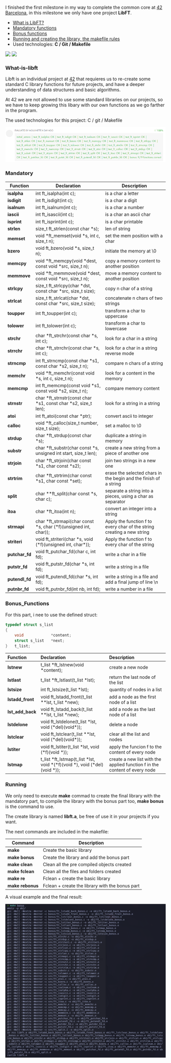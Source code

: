 I finished the first milestone in my way to complete the common core at [42 Barcelona][1], in this milestone we only have one project **LibFT**.

- [What is LibFT?](#What-is-libft)
- [Mandatory functions](#Mandatory)
- [Bonus functions](#Bonus_Functions)
- [Running and creating the library, the makefile rules](#Running)
- Used technologies: **C / Git / Makefile**

<div align="left">
  <a href = "mailto:gbarulls@gmail.com"><img src="https://img.shields.io/badge/Gmail-D14836?style=for-the-badge&logo=gmail&logoColor=white"></a>
  <a href="https://www.linkedin.com/in/guillem-barulls-casades%C3%BAs-9906001a/" target="_blank"><img src="https://img.shields.io/badge/-LinkedIn-%230077B5?style=for-the-badge&logo=linkedin&logoColor=white" target="_blank"></a> 
</div>

### What-is-libft

Libft is an individual project at [42][1] that requieres us to re-create some standard C library functions for future projects, and have a deeper understanding of data structures and basic algorithms. 

At 42 we are not allowed to use some standard libraries on our projects, so we have to keep growing this libary with our own functions as we go farther in the program.

The used technologies for this project: C / git / Makefile
<p align="left">
  <a href=""><img src="https://github.com/zikocult/Cursus42/blob/main/utils/Used_photos/libft/libftdetail.png?raw=true" /></a>
</p>

### Mandatory

| **Function**   | **Declaration**                                                        | **Description**                                                        |
| -------------- | ---------------------------------------------------------------------- | ---------------------------------------------------------------------- |
| **isalpha**    | int ft_isalpha(int c);                                                 | is a char a letter                                                     |
| **isdigit**    | int ft_isdigit(int c);                                                 | is a char a digit                                                      |
| **isalnum**    | int ft_isalnum(int c);                                                 | is a char a number                                                     |
| **iascii**     | int ft_isascii(int c);                                                 | is a char an ascii char                                                |
| **isprint**    | int ft_isprint(int c);<br>                                             | is a char printable                                                    |
| **strlen**     | size_t	ft_strlen(const char *s);<br>                                   | len of string                                                          |
| **memset**     | void	\*ft_memset(void \*s, int c, size_t n);<br>                       | set the mem position with a char                                       |
| **bzero**      | void	ft_bzero(void \*s, size_t n);<br>                                 | initiate the memory at \\0                                             |
| **memcpy**     | void	\*ft_memcpy(void \*dest, const void \*src, size_t n);<br>         | copy a memory content to another position                              |
| **memmove**    | void	\*ft_memmove(void \*dest, const void \*src, size_t n);<br>        | move a memory content to another position                              |
| **strlcpy**    | size_t	ft_strlcpy(char \*dst, const char \*src, size_t size);<br>      | copy n char of a string                                                |
| **strlcat**    | size_t	ft_strlcat(char \*dst, const char \*src, size_t size);<br>      | concatenate n chars of two strings                                     |
| **toupper**    | int ft_toupper(int c);<br>                                             | transform a char to uppercase                                          |
| **tolower**    | int ft_tolower(int c);<br>                                             | transform a char to lowercase                                          |
| **strchr**     | char \*ft_strchr(const char \*s, int c);<br>                           | look for a char in a string                                            |
| **strrchr**    | char \*ft_strrchr(const char \*s, int c);                              | look for a char in a string reverse mode                               |
| **strncmp**    | int ft_strncmp(const char \*s1, const char \*s2, size_t n);<br>        | compare n chars of a string                                            |
| **memchr**     | void	\*ft_memchr(const void \*s, int c, size_t n);<br>                 | look for a content in the memory                                       |
| **memcmp**     | int ft_memcmp(const void \*s1, const void \*s2, size_t n);<br>         | compare memory content                                                 |
| **strnstr**    | char	\*ft_strnstr(const char \*s1, const char \*s2, size_t len);<br>   | look for a string in a string                                          |
| **atoi**       | int ft_atoi(const char \*ptr);<br>                                     | convert ascii to integer                                               |
| **calloc**     | void	\*ft_calloc(size_t number, size_t size);<br>                      | set a malloc to \\0                                                    |
| **strdup**     | char	\*ft_strdup(const char \*s);<br>                                  | duplicate a string in memory                                           |
| **substr**     | char	\*ft_substr(char const \*s, unsigned int start, size_t len);<br>  | create a new string from a piece of another one                        |
| **strjoin**    | char	\*ft_strjoin(char const \*s1, char const \*s2);<br>               | join two strings in a new one                                          |
| **strtrim**    | char	\*ft_strtrim(char const \*s1, char const \*set);<br>              | erase the selected chars in the begin and the finish of a string       |
| **split**      | char	\*\*ft_split(char const \*s, char c);<br>                         | separate a string into a pieces, using a char as separator             |
| **itoa**       | char	\*ft_itoa(int n);<br>                                             | convert an integer into a string                                       |
| **strmapi**    | char	\*ft_strmapi(char const \*s, char (\*f)(unsigned int, char));<br> | Apply the function f to every char of the string creating a new string |
| **striteri**   | void	ft_striteri(char \*s, void (\*f)(unsigned int, char\*));<br>      | Apply the function f to every char of the string                       |
| **putchar_fd** | void	ft_putchar_fd(char c, int fd);<br>                                | write a char in a file                                                 |
| **putstr_fd**  | void	ft_putstr_fd(char \*s, int fd);<br>                               | write a string in a file                                               |
| **putendl_fd** | void	ft_putendl_fd(char \*s, int fd);<br>                              | write a string in a file and add a final jump of line \\n              |
| **putnbr_fd**  | void	ft_putnbr_fd(int nb, int fd);<br>                                 | write a number in a file                                               |

### Bonus_Functions

For this part, i nee to use the defined struct:

```C
typedef struct s_list
{
	void			*content;
	struct s_list	*next;
}	t_list;
```

| **Function**     | **Declaration**                                                                     | **Description**                                                            |
| :--------------- | :---------------------------------------------------------------------------------- | :------------------------------------------------------------------------- |
| **lstnew**       | t_list	\*ft_lstnew(void \*content);<br>                                             | create a new node                                                          |
| **lstlast**      | t_list	\*ft_lstlast(t_list \*lst);<br>                                              | return the last node of the list                                           |
| **lstsize**      | int		ft_lstsize(t_list \*lst);<br>                                                  | quantity of nodes in a list                                                |
| **lstadd_front** | void	ft_lstadd_front(t_list \*\*lst, t_list \*new);<br>                             | add a node as the first node of a list                                     |
| **lst_add_back** | void	ft_lstadd_back(t_list \*\*lst, t_list \*new);<br>                              | add a node as the last node of a list                                      |
| **lstdelone**    | void	ft_lstdelone(t_list \*lst, void (\*del)(void\*));<br>                          | delete a node                                                              |
| **lstclear**     | void	ft_lstclear(t_list \*\*lst, void (\*del)(void\*));<br>                         | clear all the list and nodes                                               |
| **lstiter**      | void	ft_lstiter(t_list \*lst, void (\*f)(void \*));<br>                             | apply the funcion f to the content of every node                           |
| **lstmap**       | t_list	\*ft_lstmap(t_list \*lst, void \*(\*f)(void \*), void (\*del)(void \*));<br> | create a new list with the applied function f in the content of every node |

### Running

We only need to execute **make** commad to create the final library with the mandatory part, to compile the library with the bonus part too, **make bonus** is the command to use.

The create library is named **libft.a**, be free of use it in your projects if you want.

The next commands are included in the makefile:


| **Command**      | **Description**                                 |
| ---------------- | ----------------------------------------------- |
| **make**         | Create the basic library                        |
| **make bonus**   | Create the library and add the bonus part       |
| **make clean**   | Clean all the pre compiled objects created      |
| **make fclean**  | Clean all the files and folders created         |
| **make re**      | Fclean + create the basic library               |
| **make rebonus** | Fclean + create the library with the bonus part |

A visual example and the final result:

<p align="left">
  <a href=""><img src="https://github.com/zikocult/Cursus42/blob/main/utils/Used_photos/libft/make.png?raw=true" /></a>
</p>


[1]: https://www.42barcelona.com/
